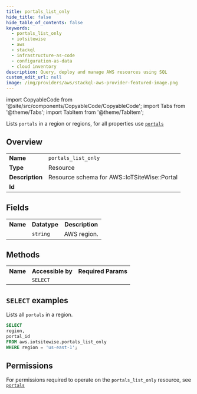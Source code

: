 ```yaml
---
title: portals_list_only
hide_title: false
hide_table_of_contents: false
keywords:
  - portals_list_only
  - iotsitewise
  - aws
  - stackql
  - infrastructure-as-code
  - configuration-as-data
  - cloud inventory
description: Query, deploy and manage AWS resources using SQL
custom_edit_url: null
image: /img/providers/aws/stackql-aws-provider-featured-image.png
---
```


import CopyableCode from '@site/src/components/CopyableCode/CopyableCode';
import Tabs from '@theme/Tabs';
import TabItem from '@theme/TabItem';

Lists <code>portals</code> in a region or regions, for all properties use <a href="/providers/aws/serviceName/portals/"><code>portals</code></a>

## Overview
<table><tbody>
<tr><td><b>Name</b></td><td><code>portals_list_only</code></td></tr>
<tr><td><b>Type</b></td><td>Resource</td></tr>
<tr><td><b>Description</b></td><td>Resource schema for AWS::IoTSiteWise::Portal</td></tr>
<tr><td><b>Id</b></td><td><CopyableCode code="aws.iotsitewise.portals_list_only" /></td></tr>
</tbody></table>

## Fields
<table><tbody><tr><th>Name</th><th>Datatype</th><th>Description</th></tr><tr><td><CopyableCode code="region" /></td><td><code>string</code></td><td>AWS region.</td></tr>
</tbody></table>

## Methods

<table><tbody>
  <tr>
    <th>Name</th>
    <th>Accessible by</th>
    <th>Required Params</th>
  </tr>
  <tr>
    <td><CopyableCode code="list_resources" /></td>
    <td><code>SELECT</code></td>
    <td><CopyableCode code="region" /></td>
  </tr>
</tbody></table>

## `SELECT` examples
Lists all <code>portals</code> in a region.
```sql
SELECT
region,
portal_id
FROM aws.iotsitewise.portals_list_only
WHERE region = 'us-east-1';
```


## Permissions

For permissions required to operate on the <code>portals_list_only</code> resource, see <a href="/providers/aws/iotsitewise/portals/#permissions"><code>portals</code></a>


